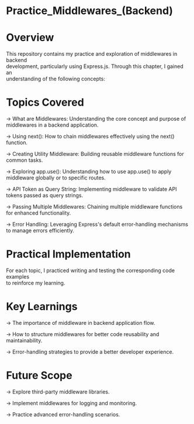 # Practice_Middlewares_(Backend)

# Overview

This repository contains my practice and exploration of middlewares in backend <br>
development, particularly using Express.js. Through this chapter, I gained an <br>
understanding of the following concepts:

# Topics Covered

-> What are Middlewares: Understanding the core concept and purpose of middlewares in a backend application. <br>

-> Using next(): How to chain middlewares effectively using the next() function. <br>

-> Creating Utility Middleware: Building reusable middleware functions for common tasks. <br>

-> Exploring app.use(): Understanding how to use app.use() to apply middleware globally or to specific routes. <br>

-> API Token as Query String: Implementing middleware to validate API tokens passed as query strings. <br>

-> Passing Multiple Middlewares: Chaining multiple middleware functions for enhanced functionality. <br>

-> Error Handling: Leveraging Express's default error-handling mechanisms to manage errors efficiently. <br>

# Practical Implementation

For each topic, I practiced writing and testing the corresponding code examples <br> to reinforce my learning.

# Key Learnings

-> The importance of middleware in backend application flow. <br>

-> How to structure middlewares for better code reusability and maintainability. <br>

-> Error-handling strategies to provide a better developer experience. <br>

# Future Scope

-> Explore third-party middleware libraries. <br>

-> Implement middlewares for logging and monitoring. <br>

-> Practice advanced error-handling scenarios.<br>
